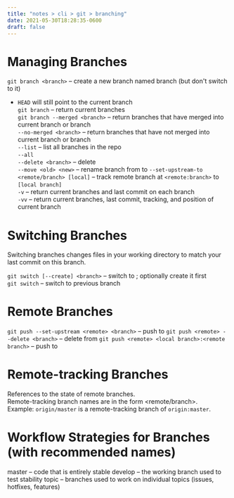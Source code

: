```yaml
---
title: "notes > cli > git > branching"
date: 2021-05-30T18:28:35-0600
draft: false
---
```

# Managing Branches
`git branch <branch>` – create a new branch named branch (but don't switch to it) 
- `HEAD` will still point to the current branch  
`git branch` – return current branches  
`git branch --merged <branch>` – return branches that have merged into current branch or branch  
`--no-merged <branch>` – return branches that have not merged into current branch or branch  
`--list` – list all branches in the repo  
`--all`  
`--delete <branch>` – delete <branch>  
`--move <old> <new>` – rename branch from <old> to <new>
`--set-upstream-to <remote/branch> [local]` – track remote branch at `<remote:branch>` to `[local branch]`  
`-v` – return current branches and last commit on each branch  
`-vv` – return current branches, last commit, tracking, and position of current branch  

# Switching Branches
Switching branches changes files in your working directory to match your last commit on this branch.

`git switch [--create] <branch>` – switch to <branch>; optionally create it first  
`git switch` – switch to previous branch  

# Remote Branches
`git push --set-upstream <remote> <branch>` – push <branch> to <remote>
`git push <remote> --delete <branch>` – delete <branch> from <remote>
`git push <remote> <local branch>:<remote branch>` – push <local> to <remote>

# Remote-tracking Branches
References to the state of remote branches.  
Remote-tracking branch names are in the form <remote/branch>.  
Example: `origin/master` is a remote-tracking branch of `origin:master`.

# Workflow Strategies for Branches (with recommended names)
master – code that is entirely stable
develop – the working branch used to test stability
topic – branches used to work on individual topics (issues, hotfixes, features)
